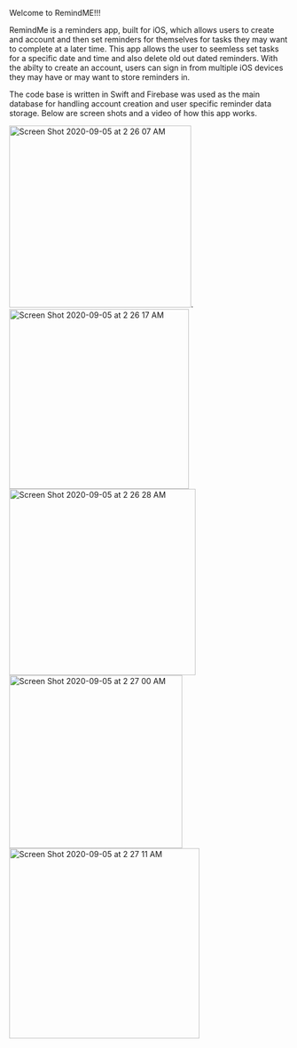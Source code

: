 Welcome to RemindME!!!


RemindMe is a reminders app, built for iOS, which allows users to create and account and then set reminders for themselves for tasks they may want to complete at a later time. This app allows the user to seemless set tasks for a specific date and time and also delete old out dated reminders. With the abilty to create an account, users can sign in from multiple iOS devices they may have or may want to store reminders in. 

The code base is written in Swift and Firebase was used as the main database for handling account creation and user specific reminder data storage. Below are screen shots and a video of how this app works. 


<img width="328" alt="Screen Shot 2020-09-05 at 2 26 07 AM" src="https://user-images.githubusercontent.com/17755157/92302419-f369a380-ef20-11ea-8fcd-95e16e245680.png">.  <img width="324" alt="Screen Shot 2020-09-05 at 2 26 17 AM" src="https://user-images.githubusercontent.com/17755157/92302431-0aa89100-ef21-11ea-9b95-9c3710e59e63.png"> <img width="336" alt="Screen Shot 2020-09-05 at 2 26 28 AM" src="https://user-images.githubusercontent.com/17755157/92302458-29a72300-ef21-11ea-9aa6-829801c1ba6a.png"> <img width="312" alt="Screen Shot 2020-09-05 at 2 27 00 AM" src="https://user-images.githubusercontent.com/17755157/92302469-3cb9f300-ef21-11ea-9ce1-b0ed81daf3dc.png"> <img width="343" alt="Screen Shot 2020-09-05 at 2 27 11 AM" src="https://user-images.githubusercontent.com/17755157/92302482-53f8e080-ef21-11ea-8e87-d6bcf3477d1b.png">






